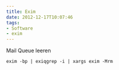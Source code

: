 ```yaml
---
title: Exim
date: 2012-12-17T10:07:46
tags: 
- Software
- exim
---
```


Mail Queue leeren

    exim -bp | exiqgrep -i | xargs exim -Mrm
